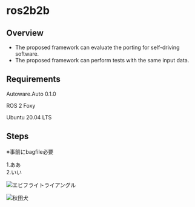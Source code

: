 # ros2b2b

## Overview

* The proposed framework can evaluate the porting for self-driving software.<br>
* The proposed framework can perform tests with the same input data.<br>
  

## Requirements

Autoware.Auto 0.1.0

ROS 2 Foxy

Ubuntu 20.04 LTS

## Steps

※事前にbagfile必要

1.ああ<br>
2.いい<br>

<img src="https://github.com/CPFL/ros2b2b/blob/main/src/result/diff_pure_vehicle_vehicle_command_front_wheel_angle_rad_page-0001.jpg" alt="エビフライトライアングル" title="サンプル">

![秋田犬](https://github.com/CPFL/ros2b2b/blob/main/src/result/diff_pure_vehicle_vehicle_command_front_wheel_angle_rad_page-0001.jpg)
